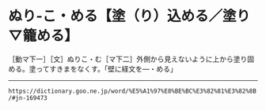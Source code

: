 # ぬり‐こ・める【塗（り）込める／塗り▽籠める】

［動マ下一］［文］ぬりこ・む［マ下二］外側から見えないように上から塗り固める。塗ってすきまをなくす。「壁に経文を―・める」

---
`https://dictionary.goo.ne.jp/word/%E5%A1%97%E8%BE%BC%E3%82%81%E3%82%8B/#jn-169473`